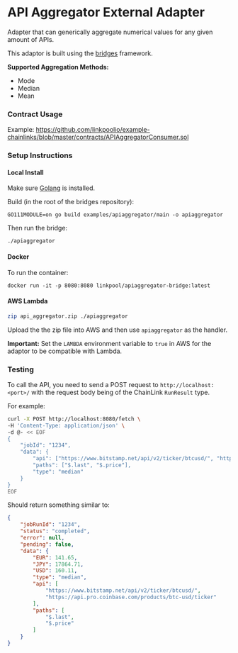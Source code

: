 # API Aggregator External Adapter 
Adapter that can generically aggregate numerical values for any given amount of APIs.

This adaptor is built using the [bridges](https://github.com/linkpoolio/bridges) framework.

**Supported Aggregation Methods:**
- Mode
- Median
- Mean

### Contract Usage

Example: https://github.com/linkpoolio/example-chainlinks/blob/master/contracts/APIAggregatorConsumer.sol

### Setup Instructions
#### Local Install
Make sure [Golang](https://golang.org/pkg/) is installed.

Build (in the root of the bridges repository):
```
GO111MODULE=on go build examples/apiaggregator/main -o apiaggregator
```

Then run the bridge:
```
./apiaggregator
```

#### Docker
To run the container:
```
docker run -it -p 8080:8080 linkpool/apiaggregator-bridge:latest
```

#### AWS Lambda

```bash
zip api_aggregator.zip ./apiaggregator
```

Upload the the zip file into AWS and then use `apiaggregator` as the
handler.

**Important:** Set the `LAMBDA` environment variable to `true` in AWS for
the adaptor to be compatible with Lambda.

### Testing

To call the API, you need to send a POST request to `http://localhost:<port>/` with the request body being of the ChainLink `RunResult` type.

For example:
```bash
curl -X POST http://localhost:8080/fetch \
-H 'Content-Type: application/json' \
-d @- << EOF
{
	"jobId": "1234",
	"data": {
		"api": ["https://www.bitstamp.net/api/v2/ticker/btcusd/", "https://api.pro.coinbase.com/products/btc-usd/ticker"],
		"paths": ["$.last", "$.price"],
		"type": "median"
	}
}
EOF
```
Should return something similar to:
```json
{
    "jobRunId": "1234",
    "status": "completed",
    "error": null,
    "pending": false,
    "data": {
        "EUR": 141.65,
        "JPY": 17864.71,
        "USD": 160.11,
        "type": "median",
        "api": [
            "https://www.bitstamp.net/api/v2/ticker/btcusd/",
            "https://api.pro.coinbase.com/products/btc-usd/ticker"
        ],
        "paths": [
            "$.last",
            "$.price"
        ]
    }
}
```